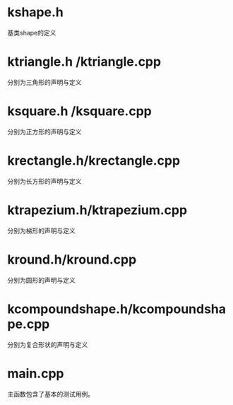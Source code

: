# kshape.h

基类shape的定义

# ktriangle.h /ktriangle.cpp

分别为三角形的声明与定义



# ksquare.h /ksquare.cpp

分别为正方形的声明与定义

# krectangle.h/krectangle.cpp

分别为长方形的声明与定义

# ktrapezium.h/ktrapezium.cpp

分别为梯形的声明与定义

# kround.h/kround.cpp

分别为圆形的声明与定义

# kcompoundshape.h/kcompoundshape.cpp

分别为复合形状的声明与定义

# main.cpp

主函数包含了基本的测试用例。
